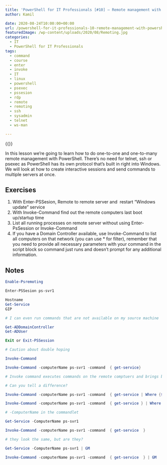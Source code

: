 ```yaml
---
title: 'PowerShell for IT Professionals [#10] – Remote management with PowerShell'
author: Kamil

date: 2020-08-24T10:00:00+00:00
url: /powershell-for-it-professionals-10-remote-management-with-powershell/
featuredImage: /wp-content/uploads/2020/08/Remoting.jpg
categories:
  - IT
  - PowerShell for IT Professionals
tags:
  - command
  - course
  - enter
  - invoke
  - IT
  - linux
  - powershell
  - psexec
  - pssesion
  - rdp
  - remote
  - remoting
  - ssh
  - sysadmin
  - telnet
  - ws-man

---
```

{{<youtube TB2-Y3zFUb0>}}

In this lesson we&#8217;re going to learn how to do one-to-one and one-to-many remote management with PowerShell. There&#8217;s no need for telnet, ssh or psexec as PowerShell has its own protocol that&#8217;s built in right into Windows. We will look at how to create interactive sessions and send commands to multiple servers at once.

## Exercises

<ol type="1">
  <li>
    With Enter-PSSesion, Remote to remote server and&nbsp; restart &#8220;Windows update&#8221; service
  </li>
  <li>
    With Invoke-Command find out the remote computers last boot up/startup time
  </li>
  <li>
    List all running processes on remote server without using Enter-PsSession or Invoke-Command
  </li>
  <li>
    If you have a Domain Controller available, use Invoke-Command to list all computers on that network (you can use * for filter), remember that you need to provide all necessary parameters with your command in the script block so command just runs and doesn&#8217;t prompt for any additional information.
  </li>
</ol>

## Notes

```powershell
Enable-Psremoting

Enter-PSSesion ps-svr1

Hostname
Get-Service
GIP

# I can even run commands that are not available on my source machine

Get-ADDomainController
Get-ADUser

Exit or Exit-PSSession

# Caution about double hoping

Invoke-Command

Invoke-Command -computerName ps-svr1 -command  { get-service}

# Invoke command executes commands on the remote comptuers and brings back the results

# Can you tell a difference?

Invoke-Command -computerName ps-svr1 -command  { get-service | Where {$_.status -eq 'stopped' } }

Invoke-Command -computerName ps-svr1 -command  { get-service } | Where {$_.status -eq 'stopped' }

# -ComputerName in the commandlet

Get-Service -ComputerName ps-svr1

Invoke-Command -computerName ps-svr1 -command  { get-service  }

# they look the same, but are they?

Get-Service -ComputerName ps-svr1 | GM

Invoke-Command -computerName ps-svr1 -command  { get-service  } | GM
```
